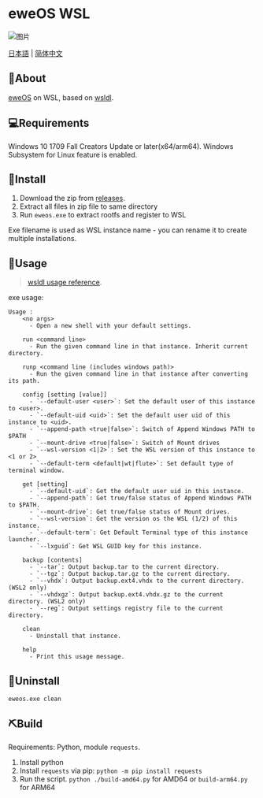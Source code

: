 # eweOS WSL

![图片](https://github.com/YisuiDenghua/eweOS-WSL/assets/102890144/885505ca-6eaf-47f1-98e7-e4ff9adeae8c)



[日本語](i18n/README-jp.md) | [简体中文](i18n/README-zh-hans.md)

## 🐑About

[eweOS](https://os.ewe.moe/) on WSL, based on [wsldl](https://github.com/yuk7/wsldl).

## 💻Requirements

Windows 10 1709 Fall Creators Update or later(x64/arm64).
Windows Subsystem for Linux feature is enabled.


## 💾Install

1. Download the zip from [releases](https://github.com/YisuiDenghua/eweOS-WSL/releases).
2. Extract all files in zip file to same directory
3. Run `eweos.exe` to extract rootfs and register to WSL

Exe filename is used as WSL instance name - you can rename it to create multiple installations.

## 📝Usage

> [wsldl usage reference](https://github.com/yuk7/wsldl#how-to-usefor-installed-instance).

exe usage:
```
Usage :
    <no args>
      - Open a new shell with your default settings.

    run <command line>
      - Run the given command line in that instance. Inherit current directory.

    runp <command line (includes windows path)>
      - Run the given command line in that instance after converting its path.

    config [setting [value]]
      - `--default-user <user>`: Set the default user of this instance to <user>.
      - `--default-uid <uid>`: Set the default user uid of this instance to <uid>.
      - `--append-path <true|false>`: Switch of Append Windows PATH to $PATH
      - `--mount-drive <true|false>`: Switch of Mount drives
      - `--wsl-version <1|2>`: Set the WSL version of this instance to <1 or 2>
      - `--default-term <default|wt|flute>`: Set default type of terminal window.

    get [setting]
      - `--default-uid`: Get the default user uid in this instance.
      - `--append-path`: Get true/false status of Append Windows PATH to $PATH.
      - `--mount-drive`: Get true/false status of Mount drives.
      - `--wsl-version`: Get the version os the WSL (1/2) of this instance.
      - `--default-term`: Get Default Terminal type of this instance launcher.
      - `--lxguid`: Get WSL GUID key for this instance.

    backup [contents]
      - `--tar`: Output backup.tar to the current directory.
      - `--tgz`: Output backup.tar.gz to the current directory.
      - `--vhdx`: Output backup.ext4.vhdx to the current directory. (WSL2 only)
      - `--vhdxgz`: Output backup.ext4.vhdx.gz to the current directory. (WSL2 only)
      - `--reg`: Output settings registry file to the current directory.

    clean
      - Uninstall that instance.

    help
      - Print this usage message.
```

## 🚮Uninstall

`eweos.exe clean`

## ⛏Build

Requirements: Python, module `requests`. 

1. Install python
2. Install `requests` via pip: `python -m pip install requests`
3. Run the script. `python ./build-amd64.py` for AMD64 or `build-arm64.py` for ARM64

